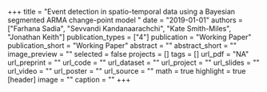 +++
title = "Event detection in spatio-temporal data using a Bayesian segmented ARMA change-point model "
date = "2019-01-01"
authors = ["Farhana Sadia", "Sevvandi Kandanaarachchi", "Kate Smith-Miles", "Jonathan Keith"]
publication_types = ["4"]
publication = "Working Paper"
publication_short = "Working Paper"
abstract = ""
abstract_short = ""
image_preview = ""
selected = false
projects = []
tags = []
url_pdf = "NA"
url_preprint = ""
url_code = ""
url_dataset = ""
url_project = ""
url_slides = ""
url_video = ""
url_poster = ""
url_source = ""
math = true
highlight = true
[header]
image = ""
caption = ""
+++
